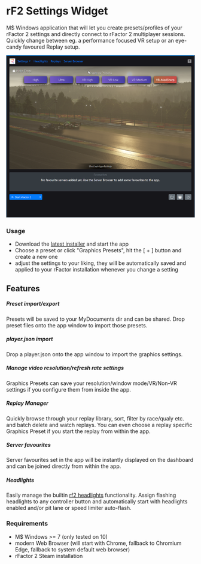 # rF2 Settings Widget

M$ Windows application that will let you create presets/profiles of your rFactor 2 settings and directly connect to rFactor 2 multiplayer sessions.
Quickly change between eg. a performance focused VR setup or
an eye-candy favoured Replay setup.

<p align="center">
    <img src="vue/src/assets/ani.webp" alt="Screenshot" width="560">
</p>

### Usage
- Download the <a href="https://github.com/tappi287/rf2_video_settings/releases">latest installer</a> and start the app
- Choose a preset or click "Graphics Presets", hit the [ + ] button and create a new one
- adjust the settings to your liking, they will be automatically saved and applied to your rFactor installation whenever
you change a setting


## Features
##### Preset import/export
Presets will be saved to your MyDocuments dir and can be shared. Drop preset files onto
the app window to import those presets.
    
##### player.json import
Drop a player.json onto the app window to import the graphics settings.

##### Manage video resolution/refresh rate settings
Graphics Presets can save your resolution/window mode/VR/Non-VR settings
if you configure them from inside the app.

##### Replay Manager
Quickly browse through your replay library, sort, filter by race/qualy etc.
and batch delete and watch replays.
You can even choose a replay specific Graphics Preset if you start 
the replay from within the app.

##### Server favourites
Server favourites set in the app will be instantly displayed on the dashboard
and can be joined directly from within the app.

##### Headlights
Easily manage the builtin <a href="https://github.com/TonyWhitley/rF2headlights">rf2 headlights<a/> 
functionality. Assign flashing headlights to any controller button and automatically start with 
headlights enabled and/or pit lane or speed limiter auto-flash.

### Requirements
 - M$ Windows >= 7 (only tested on 10)
 - modern Web Browser (will start with Chrome, fallback to Chromium Edge, fallback to system default web browser)
 - rFactor 2 Steam installation
